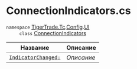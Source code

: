 
# ConnectionIndicators.cs
`namespace` [TigerTrade.Tc](../../../../TigerTrade.Tc.md).[Config](../../../../TigerTrade.Tc/Config.md).[UI](../../../../TigerTrade.Tc/Config/UI.md)  
&nbsp;&nbsp;&nbsp;&nbsp;&nbsp;&nbsp;&nbsp;&nbsp;&nbsp;`class` [ConnectionIndicators](../ConnectionIndicators.cs.md)

| Название | Описание |
| --- | --- |
| [`IndicatorChanged;`](./События/IndicatorChanged;.md) | *Описание* |
